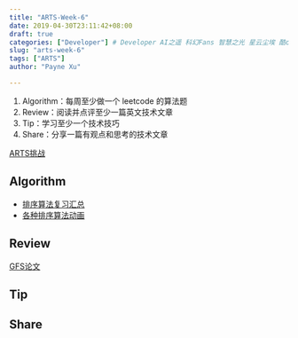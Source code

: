 ```yaml
---
title: "ARTS-Week-6"
date: 2019-04-30T23:11:42+08:00
draft: true
categories: ["Developer"] # Developer AI之遥 科幻Fans 智慧之光 星云尘埃 酷cool玩
slug: "arts-week-6"
tags: ["ARTS"]
author: "Payne Xu"

---
```


1. Algorithm：每周至少做一个 leetcode 的算法题
2. Review：阅读并点评至少一篇英文技术文章
3. Tip：学习至少一个技术技巧
4. Share：分享一篇有观点和思考的技术文章

[ARTS挑战](https://www.zhihu.com/question/301150832)

## Algorithm

- [排序算法复习汇总](https://www.cnblogs.com/onepixel/p/7674659.html)
- [各种排序算法动画](http://panthema.net/2013/sound-of-sorting/)

## Review

[GFS论文](https://research.google.com/archive/gfs-sosp2003.pdf)

## Tip

## Share